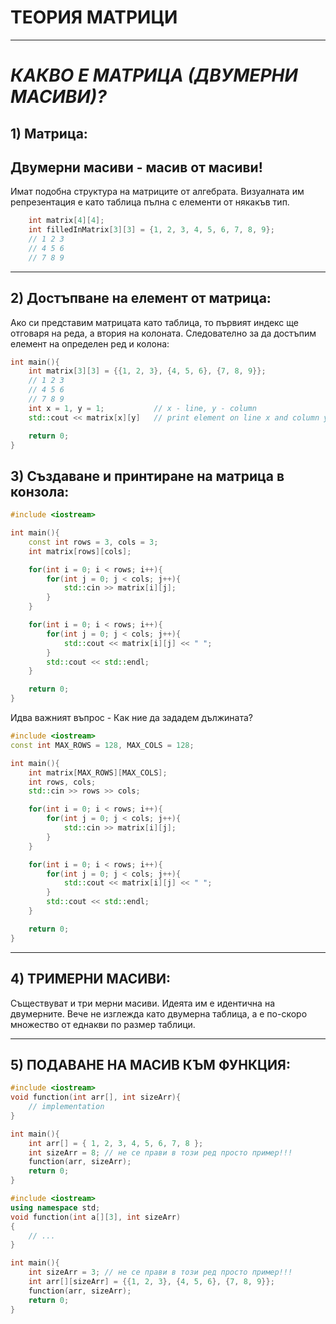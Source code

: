 # **ТЕОРИЯ МАТРИЦИ**

---

# _КАКВО Е МАТРИЦА (ДВУМЕРНИ МАСИВИ)?_

## 1) Матрица:

## Двумерни масиви - масив от масиви!

Имат подобна структура на матриците от алгебрата. Визуалната им репрезентация е като таблица пълна с елементи от някакъв тип.

```c++
    int matrix[4][4];
    int filledInMatrix[3][3] = {1, 2, 3, 4, 5, 6, 7, 8, 9};
    // 1 2 3
    // 4 5 6
    // 7 8 9
```

---

## 2) Достъпване на елемент от матрица:

Ако си представим матрицата като таблица, то първият индекс ще отговаря на реда, а втория на колоната. Следователно за да достъпим елемент на определен ред и колона:

```c++
int main(){
    int matrix[3][3] = {{1, 2, 3}, {4, 5, 6}, {7, 8, 9}};
    // 1 2 3
    // 4 5 6
    // 7 8 9
    int x = 1, y = 1;           // x - line, y - column
    std::cout << matrix[x][y]   // print element on line x and column y => 5

    return 0;
}
```

## 3) Създаване и принтиране на матрица в конзола:

```c++
#include <iostream>

int main(){
    const int rows = 3, cols = 3;
    int matrix[rows][cols];

    for(int i = 0; i < rows; i++){
        for(int j = 0; j < cols; j++){
            std::cin >> matrix[i][j];
        }
    }

    for(int i = 0; i < rows; i++){
        for(int j = 0; j < cols; j++){
            std::cout << matrix[i][j] << " ";
        }
        std::cout << std::endl;
    }

    return 0;
}
```

Идва важният въпрос - Как ние да зададем дължината?

```c++
#include <iostream>
const int MAX_ROWS = 128, MAX_COLS = 128;

int main(){
    int matrix[MAX_ROWS][MAX_COLS];
    int rows, cols;
    std::cin >> rows >> cols;

    for(int i = 0; i < rows; i++){
        for(int j = 0; j < cols; j++){
            std::cin >> matrix[i][j];
        }
    }

    for(int i = 0; i < rows; i++){
        for(int j = 0; j < cols; j++){
            std::cout << matrix[i][j] << " ";
        }
        std::cout << std::endl;
    }

    return 0;
}
```

---

## 4) ТРИМЕРНИ МАСИВИ:

Съществуват и три мерни масиви. Идеята им е идентична на двумерните. Вече не изглежда като двумерна таблица, а е по-скоро множество от еднакви по размер таблици.

---

## 5) ПОДАВАНЕ НА МАСИВ КЪМ ФУНКЦИЯ:

```c++
#include <iostream>
void function(int arr[], int sizeArr){
    // implementation
}

int main(){
    int arr[] = { 1, 2, 3, 4, 5, 6, 7, 8 };
    int sizeArr = 8; // не се прави в този ред просто пример!!!
    function(arr, sizeArr);
    return 0;
}
```

```c++
#include <iostream>
using namespace std;
void function(int a[][3], int sizeArr)
{
    // ...
}

int main(){
    int sizeArr = 3; // не се прави в този ред просто пример!!!
    int arr[][sizeArr] = {{1, 2, 3}, {4, 5, 6}, {7, 8, 9}};
    function(arr, sizeArr);
    return 0;
}
```
